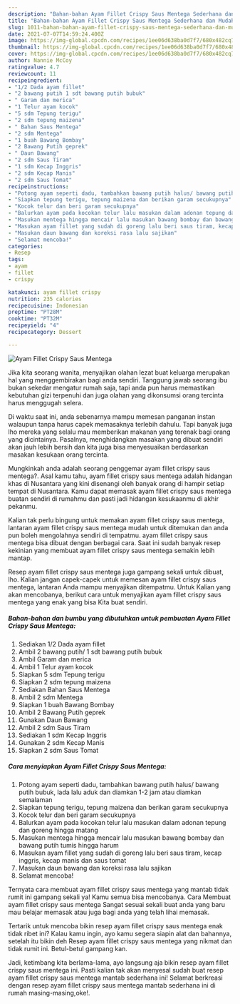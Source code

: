 ```yaml
---
description: "Bahan-bahan Ayam Fillet Crispy Saus Mentega Sederhana dan Mudah Dibuat"
title: "Bahan-bahan Ayam Fillet Crispy Saus Mentega Sederhana dan Mudah Dibuat"
slug: 1011-bahan-bahan-ayam-fillet-crispy-saus-mentega-sederhana-dan-mudah-dibuat
date: 2021-07-07T14:59:24.400Z
image: https://img-global.cpcdn.com/recipes/1ee06d638ba0d7f7/680x482cq70/ayam-fillet-crispy-saus-mentega-foto-resep-utama.jpg
thumbnail: https://img-global.cpcdn.com/recipes/1ee06d638ba0d7f7/680x482cq70/ayam-fillet-crispy-saus-mentega-foto-resep-utama.jpg
cover: https://img-global.cpcdn.com/recipes/1ee06d638ba0d7f7/680x482cq70/ayam-fillet-crispy-saus-mentega-foto-resep-utama.jpg
author: Nannie McCoy
ratingvalue: 4.7
reviewcount: 11
recipeingredient:
- "1/2 Dada ayam fillet"
- "2 bawang putih 1 sdt bawang putih bubuk"
- " Garam dan merica"
- "1 Telur ayam kocok"
- "5 sdm Tepung terigu"
- "2 sdm tepung maizena"
- " Bahan Saus Mentega"
- "2 sdm Mentega"
- "1 buah Bawang Bombay"
- "2 Bawang Putih geprek"
- " Daun Bawang"
- "2 sdm Saus Tiram"
- "1 sdm Kecap Inggris"
- "2 sdm Kecap Manis"
- "2 sdm Saus Tomat"
recipeinstructions:
- "Potong ayam seperti dadu, tambahkan bawang putih halus/ bawang putih bubuk, lada lalu aduk dan diamkan 1-2 jam atau diamkan semalaman"
- "Siapkan tepung terigu, tepung maizena dan berikan garam secukupnya"
- "Kocok telur dan beri garam secukupnya"
- "Balurkan ayam pada kocokan telur lalu masukan dalam adonan tepung dan goreng hingga matang"
- "Masukan mentega hingga mencair lalu masukan bawang bombay dan bawang putih tumis hingga harum"
- "Masukan ayam fillet yang sudah di goreng lalu beri saus tiram, kecap inggris, kecap manis dan saus tomat"
- "Masukan daun bawang dan koreksi rasa lalu sajikan"
- "Selamat mencoba!"
categories:
- Resep
tags:
- ayam
- fillet
- crispy

katakunci: ayam fillet crispy 
nutrition: 235 calories
recipecuisine: Indonesian
preptime: "PT28M"
cooktime: "PT32M"
recipeyield: "4"
recipecategory: Dessert

---
```



![Ayam Fillet Crispy Saus Mentega](https://img-global.cpcdn.com/recipes/1ee06d638ba0d7f7/680x482cq70/ayam-fillet-crispy-saus-mentega-foto-resep-utama.jpg)

Jika kita seorang wanita, menyajikan olahan lezat buat keluarga merupakan hal yang menggembirakan bagi anda sendiri. Tanggung jawab seorang ibu bukan sekedar mengatur rumah saja, tapi anda pun harus memastikan kebutuhan gizi terpenuhi dan juga olahan yang dikonsumsi orang tercinta harus menggugah selera.

Di waktu  saat ini, anda sebenarnya mampu memesan panganan instan walaupun tanpa harus capek memasaknya terlebih dahulu. Tapi banyak juga lho mereka yang selalu mau memberikan makanan yang terenak bagi orang yang dicintainya. Pasalnya, menghidangkan masakan yang dibuat sendiri akan jauh lebih bersih dan kita juga bisa menyesuaikan berdasarkan masakan kesukaan orang tercinta. 



Mungkinkah anda adalah seorang penggemar ayam fillet crispy saus mentega?. Asal kamu tahu, ayam fillet crispy saus mentega adalah hidangan khas di Nusantara yang kini disenangi oleh banyak orang di hampir setiap tempat di Nusantara. Kamu dapat memasak ayam fillet crispy saus mentega buatan sendiri di rumahmu dan pasti jadi hidangan kesukaanmu di akhir pekanmu.

Kalian tak perlu bingung untuk memakan ayam fillet crispy saus mentega, lantaran ayam fillet crispy saus mentega mudah untuk ditemukan dan anda pun boleh mengolahnya sendiri di tempatmu. ayam fillet crispy saus mentega bisa dibuat dengan berbagai cara. Saat ini sudah banyak resep kekinian yang membuat ayam fillet crispy saus mentega semakin lebih mantap.

Resep ayam fillet crispy saus mentega juga gampang sekali untuk dibuat, lho. Kalian jangan capek-capek untuk memesan ayam fillet crispy saus mentega, lantaran Anda mampu menyajikan ditempatmu. Untuk Kalian yang akan mencobanya, berikut cara untuk menyajikan ayam fillet crispy saus mentega yang enak yang bisa Kita buat sendiri.

<!--inarticleads1-->

##### Bahan-bahan dan bumbu yang dibutuhkan untuk pembuatan Ayam Fillet Crispy Saus Mentega:

1. Sediakan 1/2 Dada ayam fillet
1. Ambil 2 bawang putih/ 1 sdt bawang putih bubuk
1. Ambil  Garam dan merica
1. Ambil 1 Telur ayam kocok
1. Siapkan 5 sdm Tepung terigu
1. Siapkan 2 sdm tepung maizena
1. Sediakan  Bahan Saus Mentega
1. Ambil 2 sdm Mentega
1. Siapkan 1 buah Bawang Bombay
1. Ambil 2 Bawang Putih geprek
1. Gunakan  Daun Bawang
1. Ambil 2 sdm Saus Tiram
1. Sediakan 1 sdm Kecap Inggris
1. Gunakan 2 sdm Kecap Manis
1. Siapkan 2 sdm Saus Tomat




<!--inarticleads2-->

##### Cara menyiapkan Ayam Fillet Crispy Saus Mentega:

1. Potong ayam seperti dadu, tambahkan bawang putih halus/ bawang putih bubuk, lada lalu aduk dan diamkan 1-2 jam atau diamkan semalaman
1. Siapkan tepung terigu, tepung maizena dan berikan garam secukupnya
1. Kocok telur dan beri garam secukupnya
1. Balurkan ayam pada kocokan telur lalu masukan dalam adonan tepung dan goreng hingga matang
1. Masukan mentega hingga mencair lalu masukan bawang bombay dan bawang putih tumis hingga harum
1. Masukan ayam fillet yang sudah di goreng lalu beri saus tiram, kecap inggris, kecap manis dan saus tomat
1. Masukan daun bawang dan koreksi rasa lalu sajikan
1. Selamat mencoba!




Ternyata cara membuat ayam fillet crispy saus mentega yang mantab tidak rumit ini gampang sekali ya! Kamu semua bisa mencobanya. Cara Membuat ayam fillet crispy saus mentega Sangat sesuai sekali buat anda yang baru mau belajar memasak atau juga bagi anda yang telah lihai memasak.

Tertarik untuk mencoba bikin resep ayam fillet crispy saus mentega enak tidak ribet ini? Kalau kamu ingin, ayo kamu segera siapin alat dan bahannya, setelah itu bikin deh Resep ayam fillet crispy saus mentega yang nikmat dan tidak rumit ini. Betul-betul gampang kan. 

Jadi, ketimbang kita berlama-lama, ayo langsung aja bikin resep ayam fillet crispy saus mentega ini. Pasti kalian tak akan menyesal sudah buat resep ayam fillet crispy saus mentega mantab sederhana ini! Selamat berkreasi dengan resep ayam fillet crispy saus mentega mantab sederhana ini di rumah masing-masing,oke!.

